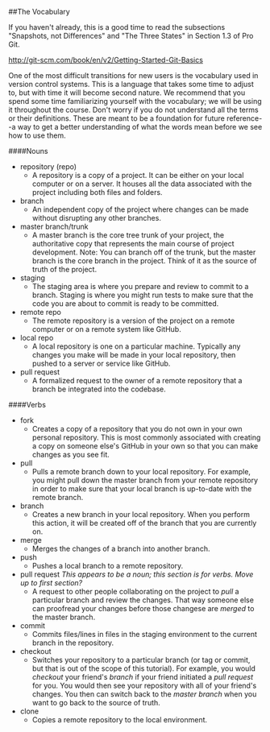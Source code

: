 ##The Vocabulary

If you haven't already, this is a good time to read the subsections "Snapshots, not Differences" and "The Three States" in Section 1.3 of Pro Git.

http://git-scm.com/book/en/v2/Getting-Started-Git-Basics

One of the most difficult transitions for new users is the vocabulary used in version control systems. This is a language that takes some time to adjust to, but with time it will become second nature. We recommend that you spend some time familiarizing yourself with the vocabulary; we will be using it throughout the course. Don't worry if you do not understand all the terms or their definitions. These are meant to be a foundation for future reference--a way to get a better understanding of what the words mean before we see how to use them.

####Nouns

- repository (repo)
	- A repository is a copy of a project. It can be either on your local computer or on a server. It houses all the data associated with the project including both files and folders.
- branch
	- An independent copy of the project where changes can be made without disrupting any other branches.
- master branch/trunk
	- A master branch is the core tree trunk of your project, the authoritative copy that represents the main course of project development. Note: You can branch off of the trunk, but the master branch is the core branch in the project. Think of it as the source of truth of the project.
- staging
	- The staging area is where you prepare and review to commit to a branch. Staging is where you might run tests to make sure that the code you are about to commit is ready to be committed.
- remote repo
	- The remote repository is a version of the project on a remote computer or on a remote system like GitHub.
- local repo
	- A local repository is one on a particular machine. Typically any changes you make will be made in your local repository, then pushed to a server or service like GitHub.
- pull request
	- A formalized request to the owner of a remote repository that a branch be integrated into the codebase.

####Verbs

- fork
	- Creates a copy of a repository that you do not own in your own personal repository. This is most commonly associated with creating a copy on someone else's GitHub in your own so that you can make changes as you see fit.
- pull
	- Pulls a remote branch down to your local repository. For example, you might pull down the master branch from your remote repository in order to make sure that your local branch is up-to-date with the remote branch.
- branch
	- Creates a new branch in your local repository. When you perform this action, it will be created off of the branch that you are currently on.
- merge
	- Merges the changes of a branch into another branch.
- push
	- Pushes a local branch to a remote repository.
- pull request *This appears to be a noun; this section is for verbs. Move up to first section?*
	- A request to other people collaborating on the project to *pull* a particular branch and review the changes. That way someone else can proofread your changes before those changese are *merged* to the master branch.
- commit
	- Commits files/lines in files in the staging environment to the current branch in the repository.
- checkout
	- Switches your repository to a particular branch (or tag or commit, but that is out of the scope of this tutorial). For example, you would *checkout* your friend's *branch* if your friend initiated a *pull request* for you. You would then see your repository with all of your friend's changes. You then can switch back to the *master branch* when you want to go back to the source of truth.
- clone
	- Copies a remote repository to the local environment.

